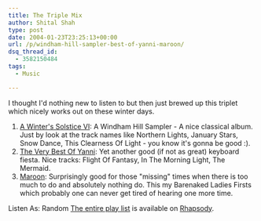 ```yaml
---
title: The Triple Mix
author: Shital Shah
type: post
date: 2004-01-23T23:25:13+00:00
url: /p/windham-hill-sampler-best-of-yanni-maroon/
dsq_thread_id:
  - 3582150484
tags:
  - Music

---
```

I thought I'd nothing new to listen to but then just brewed up this triplet which nicely works out on these winter days.

  1. <a href="http://launch.yahoo.com/album/default.asp?albumID=117257" target="new">A Winter's Solstice VI</a>: A Windham Hill Sampler - A nice classical album. Just by look at the track names like Northern Lights, January Stars, Snow Dance, This Clearness Of Light - you know it's gonna be good :).
  2. <a href="http://launch.yahoo.com/album/default.asp?albumID=1038875" target="new">The Very Best Of Yanni</a>: Yet another good (if not as great) keyboard fiesta. Nice tracks: Flight Of Fantasy, In The Morning Light, The Mermaid.
  3. <a href="http://launch.yahoo.com/album/default.asp?albumID=1029454" target="new">Maroon</a>: Surprisingly good for those "missing" times when there is too much to do and absolutely nothing do. This my Barenaked Ladies Firsts which probably one can never get tired of hearing one more time.

Listen As: Random <a href="http://rhaplinks.listen.com/rhaplink?playlist=Winter%20Solstice%20and%20Yanni&cobrand=40120&tracks=5889404,5889405,5889406,5889407,5889408,5889409,5889410,5889411,5889412,5889413,5889414,5889415,5889416,5889417,5889418,4547239,4547240,4547241,4547242,4547243,4547244,4547245,4547246,4547247,4547248,4547249,4547250,4547251,4547253,5839283,5839284,5839285,5839286,5839287,5839288,5839289,5839290,5839291,5839292,5839293,5839294" target="new">The entire play list</a> is available on <a href="http://music.lycos.com/rhapsody/" target="new">Rhapsody</a>.